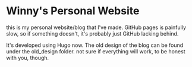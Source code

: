 # Winny's Personal Website
this is my personal website/blog that I've made. GitHub pages is painfully slow, so if something doesn't, it's probably just GitHub lacking behind.

It's developed using Hugo now. The old design of the blog can be found under the old_design folder. not sure if everything will work, to be honest with you, though.
